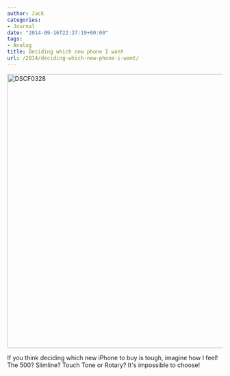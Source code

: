 ```yaml
---
author: Jack
categories:
- Journal
date: "2014-09-16T22:37:19+00:00"
tags:
- Analog
title: Deciding which new phone I want
url: /2014/deciding-which-new-phone-i-want/
---
```


<img src="/img/2014/09/DSCF0328.jpg" alt="DSCF0328" title="DSCF0328.jpg" border="0" width="800" height="639" />

If you think deciding which new iPhone to buy is tough, imagine how I feel! The 500? Slimline? Touch Tone or Rotary? It's impossible to choose!